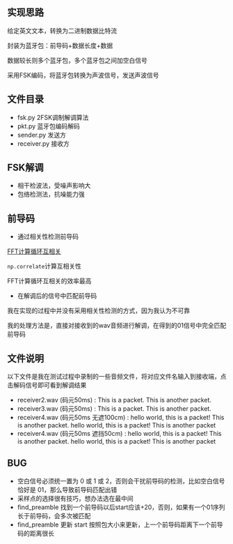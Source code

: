 ## 实现思路

给定英文文本，转换为二进制数据比特流

封装为蓝牙包：前导码+数据长度+数据

数据较长则多个蓝牙包，多个蓝牙包之间加空白信号

采用FSK编码，将蓝牙包转换为声波信号，发送声波信号

## 文件目录
- fsk.py        2FSK调制解调算法
- pkt.py        蓝牙包编码解码
- sender.py     发送方
- receiver.py   接收方


## FSK解调
- 相干检波法，受噪声影响大
- 包络检测法，抗噪能力强

## 前导码

- 通过相关性检测前导码

[FFT计算循环互相关](https://zhuanlan.zhihu.com/p/476147772)

`np.correlate`计算互相关性

FFT计算循环互相关的效率最高

- 在解调后的信号中匹配前导码

我在实现的过程中并没有采用相关性检测的方式，因为我认为不可靠

我的处理方法是，直接对接收到的wav音频进行解调，在得到的01信号中完全匹配前导码

## 文件说明
以下文件是我在测试过程中录制的一些音频文件，将对应文件名输入到接收端，点击解码信号即可看到解调结果
- receiver2.wav (码元50ms) : This is a packet. This is another packet.
- receiver3.wav (码元50ms) : This is a packet. This is another packet.
- receiver4.wav (码元50ms 无遮100cm) : hello world, this is a packet! This is another packet. hello world, this is a packet! This is another packet
- receiver4.wav (码元50ms 遮挡50cm) : hello world, this is a packet! This is another packet. hello world, this is a packet! This is another packet

## BUG
- 空白信号必须统一置为 0 或 1 或 2，否则会干扰前导码的检测，比如空白信号恰好是 01，那么导致前导码匹配出错
- 采样点的选择很有技巧，想办法选在最中间
- find_preamble 找到一个前导码以后start应该+20，否则，如果有一个01序列长于前导码，会多次被匹配
- find_preamble 更新 start 按照包大小来更新，上一个前导码距离下一个前导码的距离很长